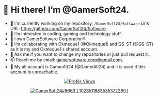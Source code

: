 # 👋 Hi there! I’m @GamerSoft24.
- 🔭 I'm currently working on my repository, `/GamerSoft24/Software` Link URL: https://github.com/GamerSoft24/Software.
- 👀 I’m interested in coding, gaming and technology stuff.
- 🌱 I own GamerSoftware Corporation®.
- 💞️ I’m collaborating with Okmeque1 (@Okmeque1) and GS-ST (@GS-ST) as it is my and Okmeque1's shared account.
- 💬 Ask me if you want to change my repositories or just pull request it.
- 📫 Reach me by email: gamersoftware.corp@gmail.com.
- 🧾 My alt account is GamerAlt24 (@GamerAlt24) and it is used if this account is unreachable.
  
<p align="center"> 
  <a href="https://github.com/GamerSoft24">
    <img src="https://komarev.com/ghpvc/?username=GamerSoft24&color=red&style=for-the-badge" alt="Profile Views" /> 
  </a>
</p>

<p align="center">
  <a href="https://discord.com/users/1023511883535372289">
     <img src="https://discord.c99.nl/widget/theme-3/1023511883535372289.png" alt="GamerSoft24#6663 ( 1023511883535372289 )"/>
       </a>
</p>
